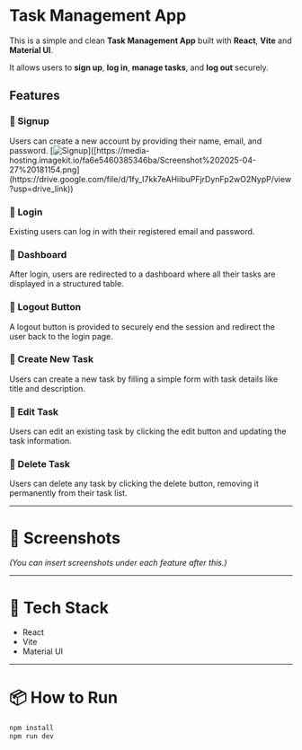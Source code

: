 # Task Management App

This is a simple and clean **Task Management App** built with **React**, **Vite** and **Material UI**.

It allows users to **sign up**, **log in**, **manage tasks**, and **log out** securely.

## Features

### 🔹 Signup

Users can create a new account by providing their name, email, and password.
[![Signup]([https://media-hosting.imagekit.io/fa6e5460385346ba/Screenshot%202025-04-27%20181154.png](https://drive.google.com/file/d/1fy_I7kk7eAHiibuPFjrDynFp2wO2NypP/view?usp=drive_link))]([https://media-hosting.imagekit.io/fa6e5460385346ba/Screenshot%202025-04-27%20181154.png](https://drive.google.com/file/d/1fy_I7kk7eAHiibuPFjrDynFp2wO2NypP/view?usp=drive_link))



  
### 🔹 Login

Existing users can log in with their registered email and password.

  
### 🔹 Dashboard

After login, users are redirected to a dashboard where all their tasks are displayed in a structured table.

  
### 🔹 Logout Button

A logout button is provided to securely end the session and redirect the user back to the login page.

  
### 🔹 Create New Task

Users can create a new task by filling a simple form with task details like title and description.

  
### 🔹 Edit Task

Users can edit an existing task by clicking the edit button and updating the task information.

  
### 🔹 Delete Task

Users can delete any task by clicking the delete button, removing it permanently from their task list.

---

# 📸 Screenshots

*(You can insert screenshots under each feature after this.)*

---

# 🚀 Tech Stack

- React
- Vite
- Material UI

---

# 📦 How to Run

```bash
npm install
npm run dev

